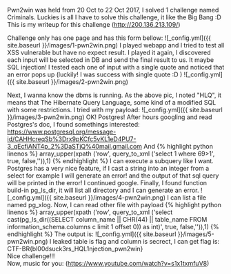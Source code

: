 Pwn2win was held from 20 Oct to 22 Oct 2017, I solved 1 challenge named Criminals. Luckies is all I have to solve this challenge, it like the Big Bang :D
This is my writeup for this challenge (http://200.136.213.109/)

Challenge only has one page and has this form bellow:
![_config.yml]({{ site.baseurl }}/images/1-pwn2win.png)
I played webapp and I tried to test all XSS vulnerable but have no expect result. I played it again, I discovered each input will be selected in DB and send the final result to us. It maybe SQL injection!
I tested each one of input with a single quote and noticed that an error pops up (luckily! I was success with single quote :D ) 
![_config.yml]({{ site.baseurl }}/images/2-pwn2win.png)

Next, I wanna know the dbms is running. As the above pic, I noted "HLQ", it means that The Hibernate Query Language, some kind of a modified SQL with some restrictions. I tried with my payload:
![_config.yml]({{ site.baseurl }}/images/3-pwn2win.png)
OK! Postgres!
After hours googling and read Postgres's doc, I found somethings interested: https://www.postgresql.org/message-id/CAHHcreqSb%3Drx9pKCfc5vKL1eD4PU7-3_qEcfiANT4p_2%3DaSTjQ%40mail.gmail.com
And 
{% highlight python linenos %}
array_upper(xpath ('row', query_to_xml ('select 1 where 69>1', true,  false,'')),1)
{% endhighlight %}
I can execute a subquery like I want. Postgres has a very nice feature, if I cast a string into an integer from a select for example I will generate an error! and the output of that sql query will be printed in the error! I continued google. Finally, I found function build-in pg_ls_dir, it will list all directory and I can generate an error.
![_config.yml]({{ site.baseurl }}/images/4-pwn2win.png)
I can list a file named pg_xlog. Now, I can read other file with payload
{% highlight python linenos %}
array_upper(xpath ('row', query_to_xml ('select cast(pg_ls_dir((SELECT column_name || CHR(44) || table_name FROM information_schema.columns c limit 1 offset 0)) as int)', true,  false,'')),1)
{% endhighlight %}
The output is:
![_config.yml]({{ site.baseurl }}/images/5-pwn2win.png)
I leaked table is flag and column is secrect, I can get flag is: <br>
CTF-BR{bl00dsuck3rs_HQL1njection_pwn2win} <br>
Nice challenge!!! <br>
Now, music for you: (https://www.youtube.com/watch?v=s1x1txmfuV8)
